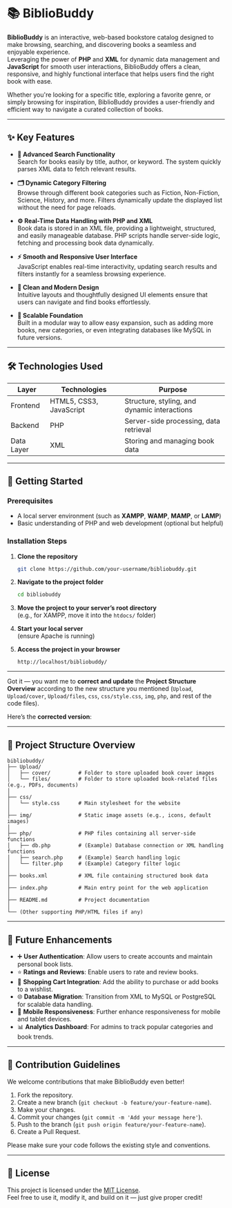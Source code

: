 # 📚 BiblioBuddy

**BiblioBuddy** is an interactive, web-based bookstore catalog designed to make browsing, searching, and discovering books a seamless and enjoyable experience.  
Leveraging the power of **PHP** and **XML** for dynamic data management and **JavaScript** for smooth user interactions, BiblioBuddy offers a clean, responsive, and highly functional interface that helps users find the right book with ease.

Whether you're looking for a specific title, exploring a favorite genre, or simply browsing for inspiration, BiblioBuddy provides a user-friendly and efficient way to navigate a curated collection of books.

---

## ✨ Key Features

- **🔎 Advanced Search Functionality**  
  Search for books easily by title, author, or keyword. The system quickly parses XML data to fetch relevant results.

- **🗂️ Dynamic Category Filtering**  
  Browse through different book categories such as Fiction, Non-Fiction, Science, History, and more. Filters dynamically update the displayed list without the need for page reloads.

- **⚙️ Real-Time Data Handling with PHP and XML**  
  Book data is stored in an XML file, providing a lightweight, structured, and easily manageable database. PHP scripts handle server-side logic, fetching and processing book data dynamically.

- **⚡ Smooth and Responsive User Interface**  
  JavaScript enables real-time interactivity, updating search results and filters instantly for a seamless browsing experience.

- **🎨 Clean and Modern Design**  
  Intuitive layouts and thoughtfully designed UI elements ensure that users can navigate and find books effortlessly.

- **📖 Scalable Foundation**  
  Built in a modular way to allow easy expansion, such as adding more books, new categories, or even integrating databases like MySQL in future versions.

---

## 🛠️ Technologies Used

| Layer      | Technologies          | Purpose                                     |
|------------|------------------------|---------------------------------------------|
| Frontend   | HTML5, CSS3, JavaScript | Structure, styling, and dynamic interactions |
| Backend    | PHP                    | Server-side processing, data retrieval      |
| Data Layer | XML                    | Storing and managing book data               |

---

## 🚀 Getting Started

### Prerequisites
- A local server environment (such as **XAMPP**, **WAMP**, **MAMP**, or **LAMP**)
- Basic understanding of PHP and web development (optional but helpful)

### Installation Steps

1. **Clone the repository**
   ```bash
   git clone https://github.com/your-username/bibliobuddy.git
   ```

2. **Navigate to the project folder**
   ```bash
   cd bibliobuddy
   ```

3. **Move the project to your server’s root directory**  
   (e.g., for XAMPP, move it into the `htdocs/` folder)

4. **Start your local server**  
   (ensure Apache is running)

5. **Access the project in your browser**  
   ```
   http://localhost/bibliobuddy/
   ```

---

Got it — you want me to **correct and update** the **Project Structure Overview** according to the new structure you mentioned (`Upload`, `Upload/cover`, `Upload/files`, `css`, `css/style.css`, `img`, `php`, and rest of the code files).

Here’s the **corrected version**:

---

## 📂 Project Structure Overview

```
bibliobuddy/
├── Upload/
│   ├── cover/         # Folder to store uploaded book cover images
│   └── files/         # Folder to store uploaded book-related files (e.g., PDFs, documents)
│
├── css/
│   └── style.css      # Main stylesheet for the website
│
├── img/               # Static image assets (e.g., icons, default images)
│
├── php/               # PHP files containing all server-side functions
│   ├── db.php         # (Example) Database connection or XML handling functions
│   ├── search.php     # (Example) Search handling logic
│   └── filter.php     # (Example) Category filter logic
│
├── books.xml          # XML file containing structured book data
│
├── index.php          # Main entry point for the web application
│
├── README.md          # Project documentation
│
└── (Other supporting PHP/HTML files if any)
```

---

## 🎯 Future Enhancements

- ➕ **User Authentication**: Allow users to create accounts and maintain personal book lists.
- ⭐ **Ratings and Reviews**: Enable users to rate and review books.
- 🛒 **Shopping Cart Integration**: Add the ability to purchase or add books to a wishlist.
- 🌐 **Database Migration**: Transition from XML to MySQL or PostgreSQL for scalable data handling.
- 📱 **Mobile Responsiveness**: Further enhance responsiveness for mobile and tablet devices.
- 📊 **Analytics Dashboard**: For admins to track popular categories and book trends.

---

## 🤝 Contribution Guidelines

We welcome contributions that make BiblioBuddy even better!

1. Fork the repository.
2. Create a new branch (`git checkout -b feature/your-feature-name`).
3. Make your changes.
4. Commit your changes (`git commit -m 'Add your message here'`).
5. Push to the branch (`git push origin feature/your-feature-name`).
6. Create a Pull Request.

Please make sure your code follows the existing style and conventions.

---

## 📜 License

This project is licensed under the [MIT License](LICENSE).  
Feel free to use it, modify it, and build on it — just give proper credit!
